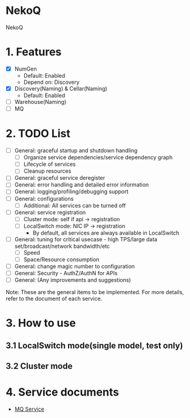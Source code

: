 NekoQ
=====

NekoQ

# 1. Features

* [X] NumGen
    * Default: Enabled
    * Depend on: Discovery
* [X] Discovery(Naming) & Cellar(Naming)
    * Default: Enabled
* [ ] Warehouse(Naming)
* [ ] MQ

# 2. TODO List

* [ ] General: graceful startup and shutdown handling
    * [ ] Organize service dependencies/service dependency graph
    * [ ] Lifecycle of services
    * [ ] Cleanup resources
* [ ] General: graceful service deregister
* [ ] General: error handling and detailed error information
* [ ] General: logging/profiling/debugging support
* [ ] General: configurations
    * [ ] Additional: All services can be turned off
* [ ] General: service registration
    * [ ] Cluster mode: self if api -> registration
    * [ ] LocalSwitch mode: NIC IP -> registration
        * By default, all services are always available in LocalSwitch
* [ ] General: tuning for critical usecase - high TPS/large data set/broadcast/network bandwidth/etc
    * [ ] Speed
    * [ ] Space/Resource consumption
* [ ] General: change magic number to configuration
* [ ] General: Security - AuthZ/AuthN for APIs
* [ ] General: (Any improvements and suggestions)

Note: These are the general items to be implemented. For more details, refer to the document of each service.

# 3. How to use

## 3.1 LocalSwitch mode(single model, test only)

## 3.2 Cluster mode

# 4. Service documents

* [MQ Service](DOC.MQ.md)

